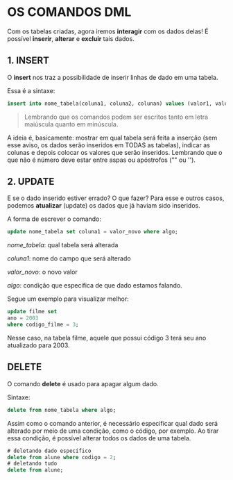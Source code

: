 # OS COMANDOS DML

Com os tabelas criadas, agora iremos **interagir** com os dados delas! É possível **inserir**, **alterar** e **excluir** tais dados.

## 1. INSERT

O **insert** nos traz a possibilidade de inserir linhas de dado em uma tabela.

Essa é a sintaxe:

```sql
insert into nome_tabela(coluna1, coluna2, colunan) values (valor1, valor2, valorn);
```

> Lembrando que os comandos podem ser escritos tanto em letra maiúscula quanto em minúscula.

A ideia é, basicamente: mostrar em qual tabela será feita a inserção (sem esse aviso, os dados serão inseridos em TODAS as tabelas), indicar as colunas e depois colocar os valores que serão inseridos. Lembrando que o que não é número deve estar entre aspas ou apóstrofos ("" ou '').

## 2. UPDATE

E se o dado inserido estiver errado? O que fazer? Para esse e outros casos, podemos **atualizar** (update) os dados que já haviam sido inseridos.

A forma de escrever o comando:

```sql
update nome_tabela set coluna1 = valor_novo where algo;
```

*nome_tabela*: qual tabela será alterada

*coluna1*: nome do campo que será alterado

*valor_novo*: o novo valor 

*algo*: condição que especifica de que dado estamos falando.



Segue um exemplo para visualizar melhor:

```sql
update filme set
ano = 2003
where codigo_filme = 3;
```

Nesse caso, na tabela filme, aquele que possui código 3 terá seu ano atualizado para 2003.



## DELETE

O comando **delete** é usado para apagar algum dado.

Sintaxe:

```sql
delete from nome_tabela where algo;
```

Assim como o comando anterior, é necessário especificar qual dado será alterado por meio de uma condição, como o código, por exemplo. Ao tirar essa condição, é possível alterar todos os dados de uma tabela.

```sql
# deletando dado específico
delete from alune where codigo = 2;
# deletando tudo
delete from alune;
```



